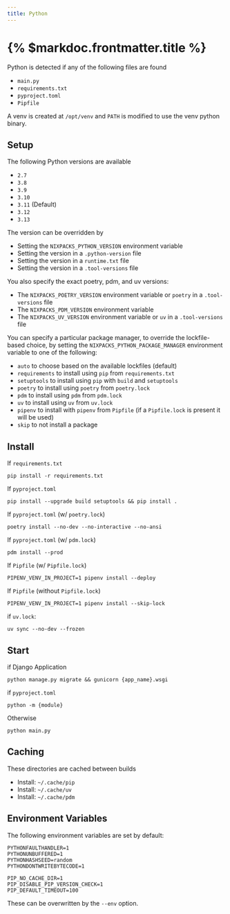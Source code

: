 ```yaml
---
title: Python
---
```


# {% $markdoc.frontmatter.title %}

Python is detected if any of the following files are found

- `main.py`
- `requirements.txt`
- `pyproject.toml`
- `Pipfile`

A venv is created at `/opt/venv` and `PATH` is modified to use the venv python binary.

## Setup

The following Python versions are available

- `2.7`
- `3.8`
- `3.9`
- `3.10`
- `3.11` (Default)
- `3.12`
- `3.13`

The version can be overridden by

- Setting the `NIXPACKS_PYTHON_VERSION` environment variable
- Setting the version in a `.python-version` file
- Setting the version in a `runtime.txt` file
- Setting the version in a `.tool-versions` file

You also specify the exact poetry, pdm, and uv versions:

- The `NIXPACKS_POETRY_VERSION` environment variable or `poetry` in a `.tool-versions` file
- The `NIXPACKS_PDM_VERSION` environment variable
- The `NIXPACKS_UV_VERSION` environment variable or `uv` in a `.tool-versions` file

You can specify a particular package manager, to override the lockfile-based choice, by setting the
`NIXPACKS_PYTHON_PACKAGE_MANAGER` environment variable to one of the following:

- `auto` to choose based on the available lockfiles (default)
- `requirements` to install using `pip` from `requirements.txt`
- `setuptools` to install using `pip` with `build` and `setuptools`
- `poetry` to install using `poetry` from `poetry.lock`
- `pdm` to install using `pdm` from `pdm.lock`
- `uv` to install using `uv` from `uv.lock`
- `pipenv` to install with `pipenv` from `Pipfile` (if a `Pipfile.lock` is present it will be used)
- `skip` to not install a package

## Install

If `requirements.txt`

```shell
pip install -r requirements.txt
```

If `pyproject.toml`

```shell
pip install --upgrade build setuptools && pip install .
```

If `pyproject.toml` (w/ `poetry.lock`)

```shell
poetry install --no-dev --no-interactive --no-ansi
```

If `pyproject.toml` (w/ `pdm.lock`)

```shell
pdm install --prod
```

If `Pipfile` (w/ `Pipfile.lock`)

```shell
PIPENV_VENV_IN_PROJECT=1 pipenv install --deploy
```

If `Pipfile` (without `Pipfile.lock`)

```shell
PIPENV_VENV_IN_PROJECT=1 pipenv install --skip-lock
```

if `uv.lock`:

```shell
uv sync --no-dev --frozen
```

## Start

if Django Application

```shell
python manage.py migrate && gunicorn {app_name}.wsgi
```

if `pyproject.toml`

```shell
python -m {module}
```

Otherwise

```shell
python main.py
```

## Caching

These directories are cached between builds

- Install: `~/.cache/pip`
- Install: `~/.cache/uv`
- Install: `~/.cache/pdm`

## Environment Variables

The following environment variables are set by default:

```shell
PYTHONFAULTHANDLER=1
PYTHONUNBUFFERED=1
PYTHONHASHSEED=random
PYTHONDONTWRITEBYTECODE=1

PIP_NO_CACHE_DIR=1
PIP_DISABLE_PIP_VERSION_CHECK=1
PIP_DEFAULT_TIMEOUT=100
```

These can be overwritten by the `--env` option.
